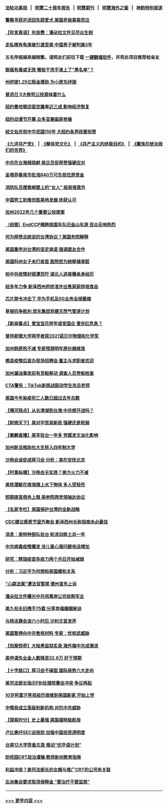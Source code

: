 #### [法轮功真相](https://github.com/gfw-breaker/truth/blob/master/README.md?t=0) &nbsp;&nbsp;|&nbsp;&nbsp; [明慧二十周年报告](https://github.com/gfw-breaker/mh-reports/blob/master/README.md?t=0) &nbsp;&nbsp;|&nbsp;&nbsp;[明慧期刊](https://github.com/gfw-breaker/mh-qikan) &nbsp;&nbsp;|&nbsp;&nbsp; [明慧海外之窗](https://github.com/gfw-breaker/mh-news/blob/master/README.md?t=0) &nbsp;&nbsp;|&nbsp;&nbsp; [神韵特别报道](https://github.com/gfw-breaker/mh-news/blob/master/shenyun.md?t=0)
#### [警察寻获并送回失踪爱犬 美国老翁喜极而泣](../pages/nsc412/n13290543.md?t=10082150) 
#### [【珍言真语】何良懋：潘朵拉文件见尽众生相](../pages/nsc412/n13290078.md?t=10082150) 
#### [走私稀有龟类被引渡至美 中国男子被判逾3年](../pages/nsc412/n13290249.md?t=10082150) 
#### 五毛举报越来越频繁，请网友们前往下载 [一键翻墙软件](https://github.com/gfw-breaker/ssr-accounts)，并将此项目推荐给亲友
#### [致癌有毒或无效 哪些干洗手液上了“黑名单”？](../pages/nsc412/n13287053.md?t=10082150) 
#### [州府拨1.25亿租金援助 为小房东纾困](../pages/nsc412/n13289835.md?t=10082150) 
#### [普选日 5大修宪公投意味着什么](../pages/nsc412/n13289817.md?t=10082150) 
#### [纽约曼哈顿店面空置率近三成 影响经济恢复](../pages/nsc412/n13289826.md?t=10082150) 
#### [纽约动漫节开幕 众多亚裔画家参展](../pages/nsc412/n13289805.md?t=10082150) 
#### [经文处庆祝中华民国110年  大纽约各界政要祝贺](../pages/nsc412/n13289780.md?t=10082150) 
#### [《九评共产党》](https://github.com/begood0513/9ping.md/blob/master/README.md) &nbsp;|&nbsp; [《解体党文化》](../../../../jtdwh.md/blob/master/README.md)  &nbsp;|&nbsp; [《共产主义的终极目的》](../../../../gczydzjmd.md/blob/master/README.md) &nbsp;|&nbsp; [《魔鬼在统治我们的世界》](../../../../mgztzwmdsj.md/blob/master/README.md) 
#### [中共在台海频挑衅 美议员促拜登强硬应对](../pages/nsc412/n13289729.md?t=10082150) 
#### [圣塔菲春泉市批准840万可负担住房资金](../pages/nsc412/n13289982.md?t=10082150) 
#### [消防队员援救峭壁上的“女人” 结局很意外](../pages/nsc412/n13289897.md?t=10082150) 
#### [中国劳工助推优胜美地发展 终获认可](../pages/nsc412/n13289938.md?t=10082150) 
#### [加州2022年几个重要公投提案](../pages/nsc412/n13289754.md?t=10082150) 
#### [（组图）EndCCP横跨美国车队旧金山车游  民众反响热烈](../pages/nsc412/n13289842.md?t=10082150) 
#### [何为拜登总统说的台湾协议？美国务院解释](../pages/nsc412/n13289478.md?t=10082150) 
#### [美国重申对台湾的坚定承诺 强调盟友合作](../pages/nsc412/n13289505.md?t=10082150) 
#### [美国科州女子未打疫苗 医院拒为她移植肾脏](../pages/nsc412/n13289316.md?t=10082150) 
#### [拍中共疫情封锁遭恐吓 湖北人逃美曝亲身经历](../pages/nsc412/n13289570.md?t=10082150) 
#### [经多年力争 新泽西州府终准许出售家庭烘培食品](../pages/nsc412/n13289626.md?t=10082150) 
#### [芯片禁令冲击下 华为手机及5G业务全球萎缩](../pages/nsc412/n13289266.md?t=10082150) 
#### [草根抗争胜利 宾东集团弃建天然气管道计划](../pages/nsc412/n13289556.md?t=10082150) 
#### [【新闻看点】曾宝宝花样年或变国企 曾庆红危急？](../pages/nsc412/n13289228.md?t=10082150) 
#### [普林斯顿大学两学者获2021诺贝尔物理和化学奖](../pages/nsc412/n13289196.md?t=10082150) 
#### [加州购房热不减 专家预测明年房价继续涨](../pages/nsc412/n13289509.md?t=10082150) 
#### [橙县疫情后首办现场招聘会 雇主与求职者欢迎](../pages/nsc412/n13289445.md?t=10082150) 
#### [加州漏油事故前有货船移动 调查人员登船检查](../pages/nsc412/n13289080.md?t=10082150) 
#### [CTA警告：TikTok新挑战鼓动学生攻击老师](../pages/nsc412/n13289351.md?t=10082150) 
#### [美国今年染疫死亡人数已超过去年总数](../pages/nsc412/n13289199.md?t=10082150) 
#### [【横河观点】从长津湖到台海 中共想开战吗？](../pages/nsc412/n13289263.md?t=10082150) 
#### [【财商天下】美对华贸易新政 强硬还是软弱](../pages/nsc412/n13288977.md?t=10082150) 
#### [【秦鹏直播】美军驻台一年多 党媒发文淡化影响](../pages/nsc412/n13289248.md?t=10082150) 
#### [加州新法推助社大生转入四年制大学](../pages/nsc412/n13289052.md?t=10082150) 
#### [沙杨会谈促成拜习会 分析：美在安抚北京](../pages/nsc412/n13288880.md?t=10082150) 
#### [【时事纵横】沙杨会无实效？美方火力不减](../pages/nsc412/n13289235.md?t=10082150) 
#### [美核潜艇在南海撞上水下物体 多人受轻伤](../pages/nsc412/n13289209.md?t=10082150) 
#### [短期提高债务上限 美参院两党领袖达协议](../pages/nsc412/n13289183.md?t=10082150) 
#### [【名家专栏】美国保护台湾的全新战略](../pages/nsc412/n13288458.md?t=10082150) 
#### [CDC建议感恩节室外聚会 新泽西州长称指南未必最佳](../pages/nsc412/n13289159.md?t=10082150) 
#### [消息：美特种部队驻台 轮流训练士兵一年](../pages/nsc412/n13289127.md?t=10082150) 
#### [中共病毒疫情爆发 涉儿童心理问题电话增加](../pages/nsc412/n13289100.md?t=10082150) 
#### [研究：辉瑞疫苗免疫力两个月后开始减弱](../pages/nsc412/n13289084.md?t=10082150) 
#### [分析：习近平为何想和美国缓和关系](../pages/nsc412/n13289054.md?t=10082150) 
#### [“心跳法案”遭法官暂禁 德州宣布上诉](../pages/nsc412/n13288869.md?t=10082150) 
#### [潘朵拉文件曝光中共用离岸公司收购军企](../pages/nsc412/n13286748.md?t=10082150) 
#### [美九旬夫妇携手75载 分享幸福婚姻秘诀](../pages/nsc412/n13287693.md?t=10082150) 
#### [与杨洁篪会谈六小时后 沙利文首发声](../pages/nsc412/n13288961.md?t=10082150) 
#### [美国暂停向中共售核材料 专家：忧核武威胁](../pages/nsc412/n13287781.md?t=10082150) 
#### [【拍案惊奇】大陆黑监狱实录 海外揭中共成潮流](../pages/nsc412/n13288853.md?t=10082150) 
#### [美申请失业金人数降至32.6万 好于预期](../pages/nsc412/n13288913.md?t=10082150) 
#### [【十字路口】拜习会不碰面 国际局势六大走向](../pages/nsc412/n13288240.md?t=10082150) 
#### [美司法部长指示FBI处理校董会冲突 争议再起](../pages/nsc412/n13287275.md?t=10082150) 
#### [10岁阿富汗男孩经历艰难到美国新家 开始上学](../pages/nsc412/n13288364.md?t=10082150) 
#### [中情局成立高级别新机构 对抗中共威胁](../pages/nsc412/n13288632.md?t=10082150) 
#### [【探索时分】史上最强 美国福特级航母](../pages/nsc412/n13286350.md?t=10082150) 
#### [卢比奥吁SEC设规则 加强中国投资透明度](../pages/nsc412/n13287838.md?t=10082150) 
#### [台美12大学签备忘录 推动“优华语计划”](../pages/nsc412/n13287127.md?t=10082150) 
#### [防校园CRT政治灌输 教师新创教育指南](../pages/nsc412/n13287500.md?t=10082150) 
#### [利益冲突？美司法部长的女婿与推广CRT的公司有关联](../pages/nsc412/n13287240.md?t=10082150) 
#### [左派集会要求取消保释金 “要治疗不要监禁”](../pages/nsc412/n13287256.md?t=10082150) 

----
#### [ >>> 更早内容 <<< ](../indexes/nsc412-earlier.md)
